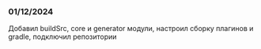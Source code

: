 ### 01/12/2024
Добавил buildSrc, core и generator модули, настроил сборку плагинов и gradle, подключил репозитории
